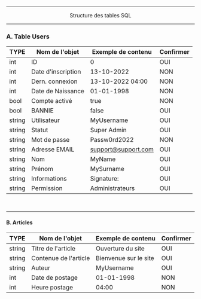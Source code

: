 ----------------------------------------------------------------------------------------------------------------------------------------------------------------------

<p align='center'> Structure des tables SQL </p>

----------------------------------------------------------------------------------------------------------------------------------------------------------------------

### A. Table Users

|  TYPE    | Nom de l'objet     | Exemple de contenu  | Confirmer |
| -------- | ------------------ | ------------------- | --------- |
| int      | ID                 | 0                   | OUI       |
| int      | Date d'inscription | 13-10-2022          | NON       |
| int      | Dern. connexion    | 13-10-2022 04:00    | NON       |
| int      | Date de Naissance  | 01-01-1998          | NON       |
| bool     | Compte activé      | true                | NON       |
| bool     | BANNIE             | false               | OUI       |
| string   | Utilisateur        | MyUsername          | OUI       |
| string   | Statut             | Super Admin         | OUI       |
| string   | Mot de passe       | Passw0rd2022        | NON       |
| string   | Adresse EMAIL      | support@support.com | OUI       |
| string   | Nom                | MyName              | OUI       |
| string   | Prénom             | MySurname           | OUI       |
| string   | Informations       | Signature:          | OUI       |
| string   | Permission         | Administrateurs     | OUI       |

<br />


----------------------------------------------------------------------------------------------------------------------------------------------------------------------
#### B. Articles

|  TYPE    | Nom de l'objet        | Exemple de contenu    | Confirmer |
| -------- | --------------------- | --------------------- | --------- |
| string   | Titre de l'article    | Ouverture du site     | OUI       |
| string   | Contenue de l'article | Bienvenue sur le site | OUI       |
| string   | Auteur                | MyUsername            | OUI       |
| int      | Date de postage       | 01-01-1998            | NON       |
| int      | Heure postage         | 04:00                 | NON       |
